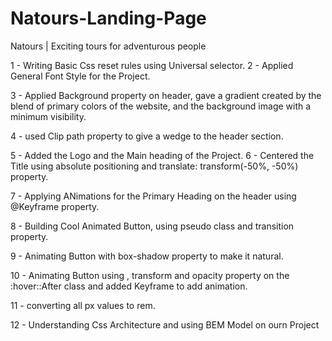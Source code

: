 # Natours-Landing-Page

Natours | Exciting tours for adventurous people

1 - Writing Basic Css reset rules using Universal selector.
2 - Applied General Font Style for the Project.

3 - Applied Background property on header, gave a gradient created by the blend of primary colors of the website, and the background image with a minimum visibility.

4 - used Clip path property to give a wedge to the header section.

5 - Added the Logo and the Main heading of the Project.
6 - Centered the Title using absolute positioning and translate: transform(-50%, -50%) property.

7 - Applying ANimations for the Primary Heading on the header using @Keyframe property.

8 - Building Cool Animated Button, using pseudo class and transition property.

9 - Animating Button with box-shadow property to make it natural.

10 - Animating Button using , transform and opacity property on the :hover::After class and added Keyframe to add animation.

11 - converting all px values to rem.

12 - Understanding Css Architecture and using BEM Model on ourn Project
